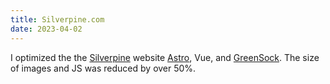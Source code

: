 ```yaml
---
title: Silverpine.com
date: 2023-04-02
---
```


I optimized the the [Silverpine](https://www.silverpine.com/) website [Astro](https://astro.build/), Vue, and [GreenSock](https://greensock.com/). The size of images and JS was reduced by over 50%.

<content-img-row>
  <content-img src="/images/silverpine/phoenix/screenshot_1.png"></content-img>
  <content-img src="/images/silverpine/phoenix/screenshot_2.png"></content-img>
</content-img-row>